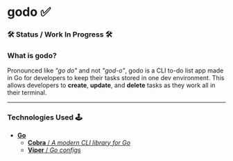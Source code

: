 # godo ✅ 

### 🛠 Status / Work In Progress 🛠

### What is **godo**?
Pronounced like *"go do"* and not *"god-o"*, godo is a CLI to-do list app made in Go for developers to keep their tasks stored in one dev environment.
This allows developers to **create**, **update**, and **delete** tasks as they work all in their terminal.

---

### Technologies Used 🕹
- [**Go**](https://go.dev/)
  - [**Cobra** / *A modern CLI library for Go*](https://github.com/spf13/cobra)
  - [**Viper** / *Go configs*](https://github.com/spf13/viper)
